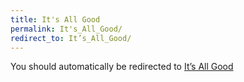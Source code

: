 ```yaml
---
title: It's All Good
permalink: It's_All_Good/
redirect_to: It’s_All_Good/
---
```


You should automatically be redirected to [It’s All Good](It’s_All_Good/)
